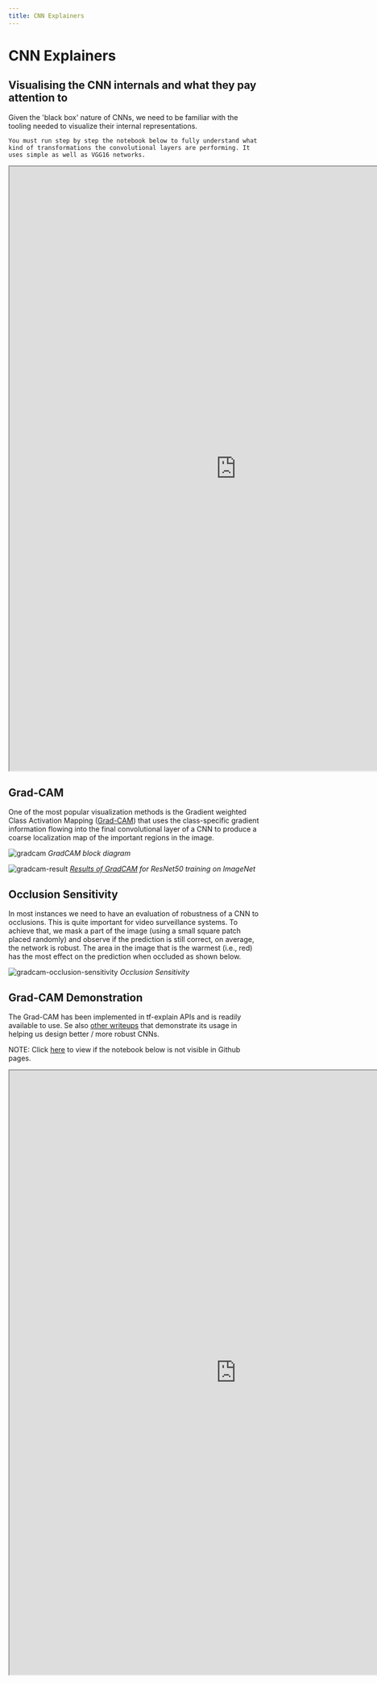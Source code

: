 ```yaml
---
title: CNN Explainers
---
```


# CNN Explainers 

## Visualising the CNN internals and what they pay attention to

Given the 'black box' nature of CNNs, we need to be familiar with the tooling needed to visualize their internal representations. 

```{admonition}
You must run step by step the notebook below to fully understand what kind of transformations the convolutional layers are performing. It uses simple as well as VGG16 networks. 
```

<iframe src="https://nbviewer.jupyter.org/github/pantelis/deep-learning-with-python-notebooks/blob/master/5.4-visualizing-what-convnets-learn.ipynb" width="900" height="1200"></iframe>


## Grad-CAM

One of the most popular visualization methods is the Gradient weighted Class Activation Mapping ([Grad-CAM](http://gradcam.cloudcv.org/)) that uses the class-specific gradient information flowing into the final convolutional layer of a CNN to produce a coarse localization map of the important regions in the image. 

![gradcam](images/gradcam.png)
_GradCAM block diagram_

![gradcam-result](images/gradcam-result.png)
[_Results of GradCAM_](https://www.kaggle.com/nguyenhoa/dog-cat-classifier-gradcam-with-tensorflow-2-0) _for ResNet50 training on ImageNet_

## Occlusion Sensitivity

In most instances we need to have an evaluation of robustness of a CNN to occlusions. This is quite important for video surveillance systems.  To achieve that, we mask a part of the image (using a small square patch placed randomly) and observe if the prediction is still correct, on average, the network is robust. The area in the image that is the warmest (i.e., red) has the most effect on the prediction when occluded as shown below.

![gradcam-occlusion-sensitivity](images/gradcam-occlusion-sensitivity.png)
_Occlusion Sensitivity_



## Grad-CAM Demonstration

The Grad-CAM has been implemented in tf-explain APIs and is readily available to use. Se also [other writeups](https://www.pyimagesearch.com/2020/03/09/grad-cam-visualize-class-activation-maps-with-keras-tensorflow-and-deep-learning/) that demonstrate its usage in helping us design better / more robust CNNs. 

NOTE: Click [here](https://github.com/PracticalDL/Practical-Deep-Learning-Book/blob/master/code/chapter-2/2-colab-what-does-my-neural-network-think.ipynb) to view if the notebook below is not visible in Github pages.

<iframe src="https://github.com/PracticalDL/Practical-Deep-Learning-Book/blob/master/code/chapter-2/2-colab-what-does-my-neural-network-think.ipynb" width="900" height="1200"></iframe>
